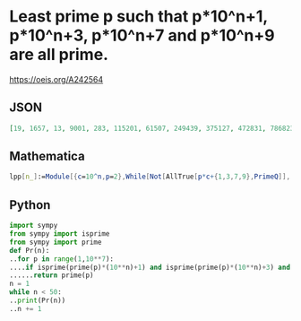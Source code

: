 # Least prime p such that p\*10^n\+1, p\*10^n\+3, p\*10^n\+7 and p\*10^n\+9 are all prime\.
https://oeis.org/A242564
## JSON
```JSON
[19, 1657, 13, 9001, 283, 115201, 61507, 249439, 375127, 472831, 786823, 172489, 1237, 2359033, 163063, 961981, 1442017, 457, 1208833, 4845583, 1146877, 11550193, 436831, 1911031, 581047, 4504351, 215737, 3685051, 27805381, 1343791, 82491967, 15696349, 20446423]
```
## Mathematica
```Mathematica
lpp[n_]:=Module[{c=10^n,p=2},While[Not[AllTrue[p*c+{1,3,7,9},PrimeQ]], p= NextPrime[ p]];p]; Array[lpp,40] (* _Harvey P. Dale_, Mar 24 2018 *)
```
## Python
```Python
import sympy
from sympy import isprime
from sympy import prime
def Pr(n):
..for p in range(1,10**7):
....if isprime(prime(p)*(10**n)+1) and isprime(prime(p)*(10**n)+3) and isprime(prime(p)*(10**n)+7) and isprime(prime(p)*(10**n)+9):
......return prime(p)
n = 1
while n < 50:
..print(Pr(n))
..n += 1
```
